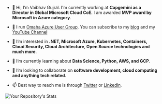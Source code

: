 - 👋 Hi, I’m Vaibhav Gujral. I'm currently working at **Capgemini as a Director in Global Microsoft Cloud CoE**. I am awarded **MVP award by Microsoft in Azure category**. 

- 🎯 I run [Omaha Azure User Group](https://omahaazure.org). You can subscribe to my [blog](https://vaibhavgujral.com) and my [YouTube Channel](https://www.youtube.com/c/VaibhavGujral)

- 👀 I’m interested in **.NET, Microsoft Azure, Kubernetes, Containers, Cloud Security, Cloud Architecture, Open Source technologies and much more**.

- 🌱 I’m currently learning about **Data Science, Python, AWS, and GCP**.

- 💞️ I’m looking to collaborate on **software development, cloud computing and anything tech related**.

- 📫 Best way to reach me is through [Twitter](https://twitter.com/vaibhavgujral_) or [LinkedIn](https://www.linkedin.com/in/vaibhavgujral/). 

![Your Repository's Stats](https://github-readme-stats.vercel.app/api?username=vaibhavgujral&show_icons=true)

<!---
vaibhavgujral/vaibhavgujral is a ✨ special ✨ repository because its `README.md` (this file) appears on your GitHub profile.
You can click the Preview link to take a look at your changes.
--->
